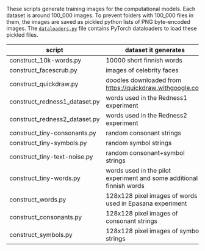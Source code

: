 These scripts generate training images for the computational models. Each dataset is around 100_000 images. To prevent folders with 100_000 files in them, the images are saved as pickled python lists of PNG byte-encoded images. The [`dataloaders.py`](../../../blob/master/dataloaders.py) file contains PyTorch dataloaders to load these pickled files.

| script                        | dataset it generates
|-------------------------------|---------------------------------------------------------------------
| construct_10k-words.py        | 10000 short finnish words
| construct_facescrub.py        | images of celebrity faces
| construct_quickdraw.py        | doodles downloaded from https://quickdraw.withgoogle.com
| construct_redness1_dataset.py | words used in the Redness1 experiment
| construct_redness2_dataset.py | words used in the Redness2 experiment
| construct_tiny-consonants.py  | random consonant strings
| construct_tiny-symbols.py     | random symbol strings
| construct_tiny-text-noise.py  | random consonant+symbol strings
| construct_tiny-words.py       | words used in the pilot experiment and some additional finnish words
| construct_words.py            | 128x128 pixel images of words used in Epasana experiment
| construct_consonants.py       | 128x128 pixel images of consonant strings
| construct_symbols.py          | 128x128 pixel images of symbol strings
